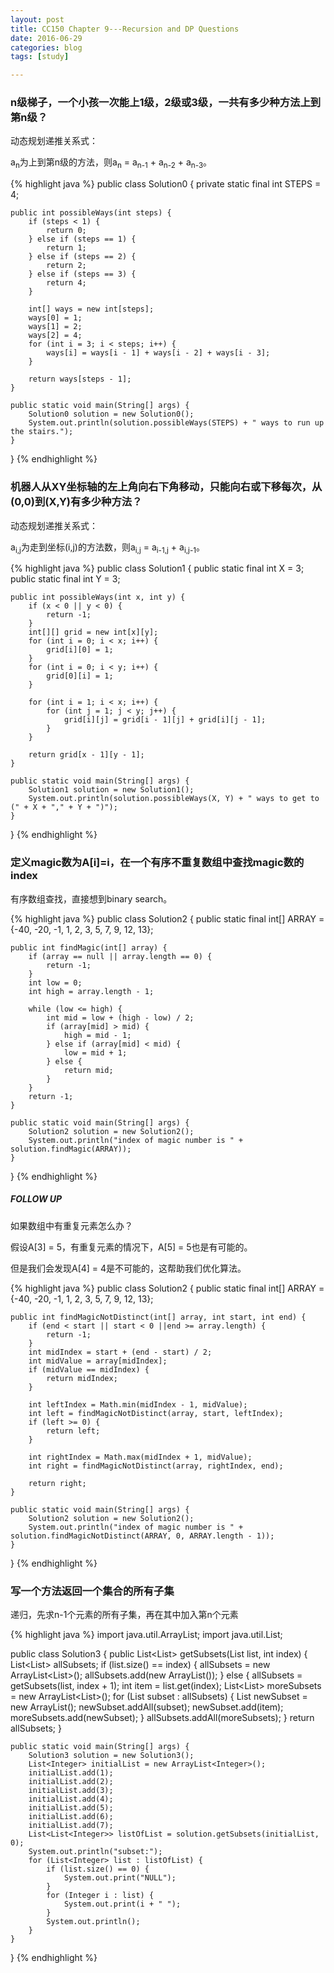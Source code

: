 ```yaml
---
layout: post  
title: CC150 Chapter 9---Recursion and DP Questions  
date: 2016-06-29 
categories: blog  
tags: [study]

---
```


### n级梯子，一个小孩一次能上1级，2级或3级，一共有多少种方法上到第n级？

动态规划递推关系式：

a<sub>n</sub>为上到第n级的方法，则a<sub>n</sub> = a<sub>n-1</sub> + a<sub>n-2</sub> + a<sub>n-3</sub>。

{% highlight java %}
public class Solution0 {
    private static final int STEPS = 4;

    public int possibleWays(int steps) {
        if (steps < 1) {
            return 0;
        } else if (steps == 1) {
            return 1;
        } else if (steps == 2) {
            return 2;
        } else if (steps == 3) {
            return 4;
        }

        int[] ways = new int[steps];
        ways[0] = 1;
        ways[1] = 2;
        ways[2] = 4;
        for (int i = 3; i < steps; i++) {
            ways[i] = ways[i - 1] + ways[i - 2] + ways[i - 3];
        }

        return ways[steps - 1];
    }

    public static void main(String[] args) {
        Solution0 solution = new Solution0();
        System.out.println(solution.possibleWays(STEPS) + " ways to run up the stairs.");
    }
}
{% endhighlight %}

### 机器人从XY坐标轴的左上角向右下角移动，只能向右或下移每次，从(0,0)到(X,Y)有多少种方法？

动态规划递推关系式：

a<sub>i,j</sub>为走到坐标(i,j)的方法数，则a<sub>i,j</sub> = a<sub>i-1,j</sub> + a<sub>i,j-1</sub>。

{% highlight java %}
public class Solution1 {
    public static final int X = 3;
    public static final int Y = 3;

    public int possibleWays(int x, int y) {
        if (x < 0 || y < 0) {
            return -1;
        }
        int[][] grid = new int[x][y];
        for (int i = 0; i < x; i++) {
            grid[i][0] = 1;
        }
        for (int i = 0; i < y; i++) {
            grid[0][i] = 1;
        }

        for (int i = 1; i < x; i++) {
            for (int j = 1; j < y; j++) {
                grid[i][j] = grid[i - 1][j] + grid[i][j - 1];
            }
        }

        return grid[x - 1][y - 1];
    }

    public static void main(String[] args) {
        Solution1 solution = new Solution1();
        System.out.println(solution.possibleWays(X, Y) + " ways to get to (" + X + "," + Y + ")");
    }
}
{% endhighlight %}

### 定义magic数为A[i]=i，在一个有序不重复数组中查找magic数的index

有序数组查找，直接想到binary search。

{% highlight java %}
public class Solution2 {
    public static final int[] ARRAY = {-40, -20, -1, 1, 2, 3, 5, 7, 9, 12, 13};

    public int findMagic(int[] array) {
        if (array == null || array.length == 0) {
            return -1;
        }
        int low = 0;
        int high = array.length - 1;

        while (low <= high) {
            int mid = low + (high - low) / 2;
            if (array[mid] > mid) {
                high = mid - 1;
            } else if (array[mid] < mid) {
                low = mid + 1;
            } else {
                return mid;
            }
        }
        return -1;
    }

    public static void main(String[] args) {
        Solution2 solution = new Solution2();
        System.out.println("index of magic number is " + solution.findMagic(ARRAY));
    }
}
{% endhighlight %}

##### FOLLOW UP

如果数组中有重复元素怎么办？

假设A[3] = 5，有重复元素的情况下，A[5] = 5也是有可能的。

但是我们会发现A[4] = 4是不可能的，这帮助我们优化算法。

{% highlight java %}
public class Solution2 {
    public static final int[] ARRAY = {-40, -20, -1, 1, 2, 3, 5, 7, 9, 12, 13};

    public int findMagicNotDistinct(int[] array, int start, int end) {
        if (end < start || start < 0 ||end >= array.length) {
            return -1;
        }
        int midIndex = start + (end - start) / 2;
        int midValue = array[midIndex];
        if (midValue == midIndex) {
            return midIndex;
        }

        int leftIndex = Math.min(midIndex - 1, midValue);
        int left = findMagicNotDistinct(array, start, leftIndex);
        if (left >= 0) {
            return left;
        }

        int rightIndex = Math.max(midIndex + 1, midValue);
        int right = findMagicNotDistinct(array, rightIndex, end);

        return right;
    }

    public static void main(String[] args) {
        Solution2 solution = new Solution2();
        System.out.println("index of magic number is " + solution.findMagicNotDistinct(ARRAY, 0, ARRAY.length - 1));
    }
}
{% endhighlight %}

### 写一个方法返回一个集合的所有子集

递归，先求n-1个元素的所有子集，再在其中加入第n个元素

{% highlight java %}
import java.util.ArrayList;
import java.util.List;

public class Solution3 {
    public List<List<Integer>> getSubsets(List<Integer> list, int index) {
        List<List<Integer>> allSubsets;
        if (list.size() == index) {
            allSubsets = new ArrayList<List<Integer>>();
            allSubsets.add(new ArrayList<Integer>());
        } else {
            allSubsets = getSubsets(list, index + 1);
            int item = list.get(index);
            List<List<Integer>> moreSubsets = new ArrayList<List<Integer>>();
            for (List<Integer> subset : allSubsets) {
                List<Integer> newSubset = new ArrayList<Integer>();
                newSubset.addAll(subset);
                newSubset.add(item);
                moreSubsets.add(newSubset);
            }
            allSubsets.addAll(moreSubsets);
        }
        return allSubsets;
    }

    public static void main(String[] args) {
        Solution3 solution = new Solution3();
        List<Integer> initialList = new ArrayList<Integer>();
        initialList.add(1);
        initialList.add(2);
        initialList.add(3);
        initialList.add(4);
        initialList.add(5);
        initialList.add(6);
        initialList.add(7);
        List<List<Integer>> listOfList = solution.getSubsets(initialList, 0);
        System.out.println("subset:");
        for (List<Integer> list : listOfList) {
            if (list.size() == 0) {
                System.out.print("NULL");
            }
            for (Integer i : list) {
                System.out.print(i + " ");
            }
            System.out.println();
        }
    }
}
{% endhighlight %}